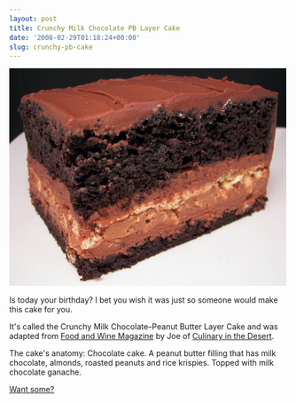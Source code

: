 ```yaml
---
layout: post
title: Crunchy Milk Chocolate PB Layer Cake
date: '2008-02-29T01:18:24+00:00'
slug: crunchy-pb-cake
---
```

<a href="http://desertculinary.blogspot.com/2005/05/crunchy-milk-chocolatepeanut-butter.html"><img src='/images/uploads/2008/03/crunchypbcake2.jpg' alt='crunchy Milk Chocolate PB Layer Cake' class="yellowborder" /></a>

Is today your birthday? I bet you wish it was just so someone would make this cake for you. 

It's called the Crunchy Milk Chocolate–Peanut Butter Layer Cake and was adapted from <a href="http://www.foodandwine.com/">Food and Wine Magazine</a> by Joe of <a href="http://desertculinary.blogspot.com/">Culinary in the Desert</a>.

The cake's anatomy:
Chocolate cake.
A peanut butter filling that has milk chocolate, almonds, roasted peanuts and rice krispies.
Topped with milk chocolate ganache.

<a href="http://desertculinary.blogspot.com/2005/05/crunchy-milk-chocolatepeanut-butter.html">Want some?</a>
